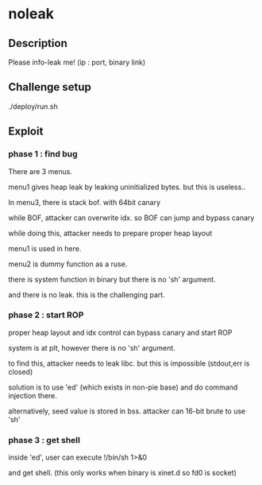 # noleak

## Description
Please info-leak me!
(ip : port, binary link)

## Challenge setup
./deploy/run.sh

## Exploit

### phase 1 : find bug
There are 3 menus.

menu1 gives heap leak by leaking uninitialized bytes. but this is useless..

In menu3, there is stack bof. with 64bit canary

while BOF, attacker can overwrite idx. so BOF can jump and bypass canary

while doing this, attacker needs to prepare proper heap layout

menu1 is used in here.

menu2 is dummy function as a ruse.

there is system function in binary but there is no 'sh' argument. 

and there is no leak. this is the challenging part.




### phase 2 : start ROP
proper heap layout and idx control can bypass canary and start ROP

system is at plt, however there is no 'sh' argument.

to find this, attacker needs to leak libc. but this is impossible (stdout,err is closed)

solution is to use 'ed' (which exists in non-pie base) and do command injection there.

alternatively, seed value is stored in bss. attacker can 16-bit brute to use 'sh'


### phase 3 : get shell
inside 'ed', user can execute !/bin/sh 1>&0

and get shell. (this only works when binary is xinet.d so fd0 is socket)

